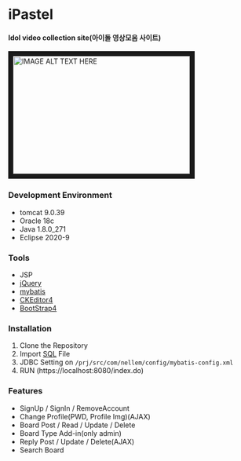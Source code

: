 # iPastel
#### Idol video collection site(아이돌 영상모음 사이트)
<a href="http://www.youtube.com/watch?feature=player_embedded&v=Q_HGEsgz7NQ
" target="_blank"><img src="http://img.youtube.com/vi/Q_HGEsgz7NQ/0.jpg" 
alt="IMAGE ALT TEXT HERE" width="360" height="240" border="10" /></a>
### Development Environment
- tomcat 9.0.39
- Oracle 18c
- Java 1.8.0_271
- Eclipse 2020-9

### Tools
- JSP
- [jQuery](https://jquery.com/)
- [mybatis](https://mybatis.org/)
- [CKEditor4](https://ckeditor.com/)
- [BootStrap4](https://getbootstrap.com/)

### Installation
1. Clone the Repository
2. Import [SQL](https://github.com/bluesky0990/JSPPrj_iPastel/blob/master/SQL.sql) File
3. JDBC Setting on ```/prj/src/com/nellem/config/mybatis-config.xml```
4. RUN (https://localhost:8080/index.do)

### Features
 - SignUp / SignIn / RemoveAccount
 - Change Profile(PWD, Profile Img)(AJAX)
 - Board Post / Read / Update / Delete
 - Board Type Add-in(only admin)
 - Reply Post / Update / Delete(AJAX)
 - Search Board
